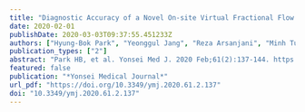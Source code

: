 ```yaml
---
title: "Diagnostic Accuracy of a Novel On-site Virtual Fractional Flow Reserve Parallel Computing System"
date: 2020-02-01
publishDate: 2020-03-03T09:37:55.451233Z
authors: ["Hyung-Bok Park", "Yeonggul Jang", "Reza Arsanjani", "Minh Tuan Nguyen", "Sang-Eun Lee", "Byunghwan Jeon", "Sunghee Jung", "Youngtaek Hong", "Seongmin Ha", "Sekeun Kim", "Sang-Wook Lee", "Hyuk-Jae Chang"]
publication_types: ["2"]
abstract: "Park HB, et al. Yonsei Med J. 2020 Feb;61(2):137-144. https://doi.org/10.3349/ymj.2020.61.2.137"
featured: false
publication: "*Yonsei Medical Journal*"
url_pdf: "https://doi.org/10.3349/ymj.2020.61.2.137"
doi: "10.3349/ymj.2020.61.2.137"
---
```


